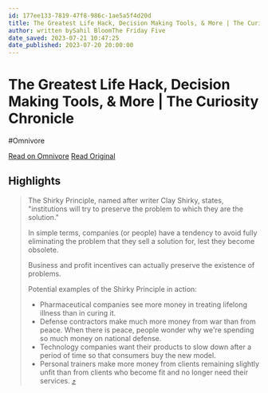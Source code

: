 ```yaml
---
id: 177ee133-7819-47f8-986c-1ae5a5f4d20d
title: The Greatest Life Hack, Decision Making Tools, & More | The Curiosity Chronicle
author: written bySahil BloomThe Friday Five
date_saved: 2023-07-21 10:47:25
date_published: 2023-07-20 20:00:00
---
```


# The Greatest Life Hack, Decision Making Tools, & More | The Curiosity Chronicle
#Omnivore

[Read on Omnivore](https://omnivore.app/me/the-greatest-life-hack-decision-making-tools-more-the-curiosity--18978eb7abe)
[Read Original](https://www.sahilbloom.com/newsletter/the-greatest-life-hack-decision-making-tools-more)

## Highlights

> The Shirky Principle, named after writer Clay Shirky, states, "institutions will try to preserve the problem to which they are the solution."
> 
> In simple terms, companies (or people) have a tendency to avoid fully eliminating the problem that they sell a solution for, lest they become obsolete.
> 
> Business and profit incentives can actually preserve the existence of problems.
> 
> Potential examples of the Shirky Principle in action:
> 
> * Pharmaceutical companies see more money in treating lifelong illness than in curing it.
> * Defense contractors make much more money from war than from peace. When there is peace, people wonder why we're spending so much money on national defense.
> * Technology companies want their products to slow down after a period of time so that consumers buy the new model.
> * Personal trainers make more money from clients remaining slightly unfit than from clients who become fit and no longer need their services. [⤴️](https://omnivore.app/me/the-greatest-life-hack-decision-making-tools-more-the-curiosity--18978eb7abe#412a207f-8b2a-4cd1-a393-deeb9a8fb2bb) 

